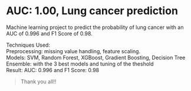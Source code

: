 # AUC: 1.00, Lung cancer prediction
Machine learning project to predict the probability of lung cancer with an AUC of 0.996 and F1 Score of 0.98.

Techniques Used:  
Preprocessing: missing value handling, feature scaling.  
Models: SVM, Random Forest, XGBoost, Gradient Boosting, Decision Tree  
Ensemble: with the 3 best models and tuning of the theshold  
Result: AUC: 0.996 and F1 Score: 0.98  

> Thank you all!!
